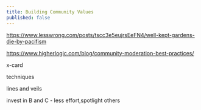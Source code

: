 ```yaml
---
title: Building Community Values
published: false
---
```


https://www.lesswrong.com/posts/tscc3e5eujrsEeFN4/well-kept-gardens-die-by-pacifism

https://www.higherlogic.com/blog/community-moderation-best-practices/

x-card

techniques

lines and veils

invest in B and C - less effort,spotlight others